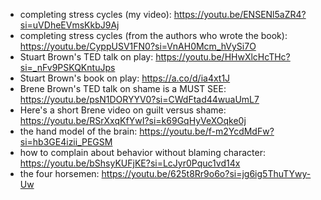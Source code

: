 
- completing stress cycles (my video): https://youtu.be/ENSENl5aZR4?si=uVDheEVmsKkbJ9Aj
- completing stress cycles (from the authors who wrote the book): https://youtu.be/CyppUSV1FN0?si=VnAH0Mcm_hVySi7O
- Stuart Brown's TED talk on play: https://youtu.be/HHwXlcHcTHc?si=_nFv9PSKQKntuJps
- Stuart Brown's book on play: https://a.co/d/ia4xt1J
- Brene Brown's TED talk on shame is a MUST SEE: https://youtu.be/psN1DORYYV0?si=CWdFtad44wuaUmL7
- Here's a short Brene video on guilt versus shame: https://youtu.be/RSrXxqKfYwI?si=k69GqHyVeXOqke0j
- the hand model of the brain: https://youtu.be/f-m2YcdMdFw?si=hb3GE4izii_PEGSM
- how to complain about behavior without blaming character: https://youtu.be/bShsyKUFjKE?si=LcJyr0Pquc1vd14x
- the four horsemen: https://youtu.be/625t8Rr9o6o?si=jg6ig5ThuTYwy-Uw
